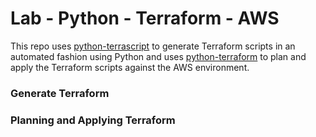 # Lab - Python - Terraform - AWS

This repo uses [python-terrascript](https://github.com/mjuenema/python-terrascript) to generate Terraform scripts in an automated fashion using Python and uses [python-terraform](https://github.com/beelit94/python-terraform) to plan and apply the Terraform scripts against the AWS environment.


### Generate Terraform


### Planning and Applying Terraform


